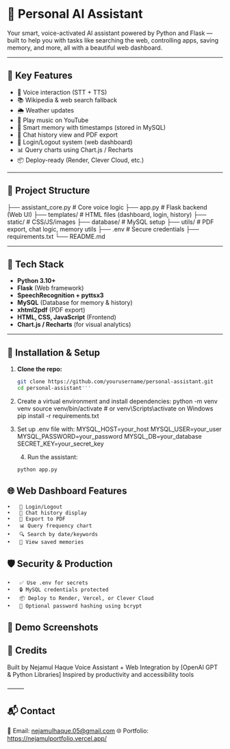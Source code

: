 # 🤖 Personal AI Assistant

Your smart, voice-activated AI assistant powered by Python and Flask — built to help you with tasks like searching the web, controlling apps, saving memory, and more, all with a beautiful web dashboard.

---

## 🧠 Key Features

- 🎤 Voice interaction (STT + TTS)
- 📚 Wikipedia & web search fallback
- 🌦️ Weather updates
- 🎵 Play music on YouTube
- 📅 Smart memory with timestamps (stored in MySQL)
- 📄 Chat history view and PDF export
- 🔐 Login/Logout system (web dashboard)
- 📊 Query charts using Chart.js / Recharts
- 📦 Deploy-ready (Render, Clever Cloud, etc.)

---

## 📂 Project Structure
├── assistant_core.py        # Core voice logic
├── app.py                   # Flask backend (Web UI)
├── templates/               # HTML files (dashboard, login, history)
├── static/                  # CSS/JS/images
├── database/                # MySQL setup
├── utils/                   # PDF export, chat logic, memory utils
├── .env                     # Secure credentials
├── requirements.txt
└── README.md

  ---

## 🔧 Tech Stack

- **Python 3.10+**
- **Flask** (Web framework)
- **SpeechRecognition + pyttsx3**
- **MySQL** (Database for memory & history)
- **xhtml2pdf** (PDF export)
- **HTML, CSS, JavaScript** (Frontend)
- **Chart.js / Recharts** (for visual analytics)

---

## 🚀 Installation & Setup

1. **Clone the repo:**

   ```bash
   git clone https://github.com/yourusername/personal-assistant.git
   cd personal-assistant'''

2.	Create a virtual environment and install dependencies: 
    python -m venv venv
    source venv/bin/activate  # or venv\Scripts\activate on Windows
    pip install -r requirements.txt

3.	Set up .env file with:
    MYSQL_HOST=your_host
    MYSQL_USER=your_user
    MYSQL_PASSWORD=your_password
    MYSQL_DB=your_database
    SECRET_KEY=your_secret_key

	4.	Run the assistant:
      ```bash
      python app.py

 ## 🌐 Web Dashboard Features
	•	👤 Login/Logout
	•	💬 Chat history display
	•	📄 Export to PDF
	•	📊 Query frequency chart
	•	🔍 Search by date/keywords
	•	🧠 View saved memories

## 🛡️ Security & Production
	•	✅ Use .env for secrets
	•	🔒 MySQL credentials protected
	•	📦 Deploy to Render, Vercel, or Clever Cloud
	•	🔑 Optional password hashing using bcrypt 

## 📸 Demo Screenshots



## 🙏 Credits

Built by Nejamul Haque
Voice Assistant + Web Integration by [OpenAI GPT & Python Libraries]
Inspired by productivity and accessibility tools

⸻

## 📬 Contact

📧 Email: nejamulhaque.05@gmail.com
🌐 Portfolio: https://nejamulportfolio.vercel.app/
